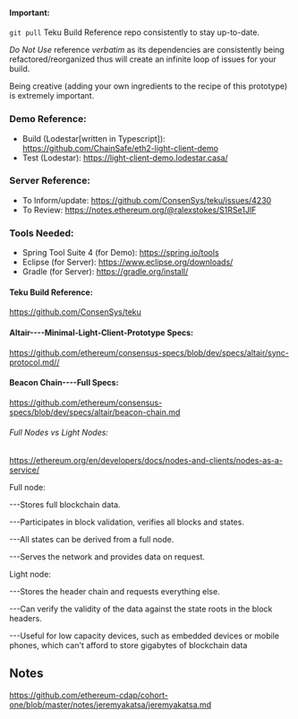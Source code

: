 #### Important:
`git pull` Teku Build Reference repo consistently to stay up-to-date.

*Do Not Use* reference *verbatim* as its dependencies are consistently being refactored/reorganized thus will create an infinite loop of issues for your build.

Being creative (adding your own ingredients to the recipe of this prototype) is extremely important. 

### Demo Reference:
- Build (Lodestar[written in Typescript]): https://github.com/ChainSafe/eth2-light-client-demo
- Test (Lodestar): https://light-client-demo.lodestar.casa/

### Server Reference:
- To Inform/update: https://github.com/ConsenSys/teku/issues/4230
- To Review: https://notes.ethereum.org/@ralexstokes/S1RSe1JlF

### Tools Needed:
- Spring Tool Suite 4 (for Demo): https://spring.io/tools
- Eclipse (for Server): https://www.eclipse.org/downloads/
- Gradle (for Server): https://gradle.org/install/

#### Teku Build Reference:
https://github.com/ConsenSys/teku

#### Altair----Minimal-Light-Client-Prototype Specs:
https://github.com/ethereum/consensus-specs/blob/dev/specs/altair/sync-protocol.md//

#### Beacon Chain----Full Specs:
https://github.com/ethereum/consensus-specs/blob/dev/specs/altair/beacon-chain.md

###### Full Nodes vs Light Nodes:
https://ethereum.org/en/developers/docs/nodes-and-clients/nodes-as-a-service/

Full node:

---Stores full blockchain data.

---Participates in block validation, verifies all blocks and states.

---All states can be derived from a full node.

---Serves the network and provides data on request.

Light node:

---Stores the header chain and requests everything else.

---Can verify the validity of the data against the state roots in the block headers.

---Useful for low capacity devices, such as embedded devices or mobile phones, which can't afford to store gigabytes of blockchain data

## Notes 
https://github.com/ethereum-cdap/cohort-one/blob/master/notes/jeremyakatsa/jeremyakatsa.md

